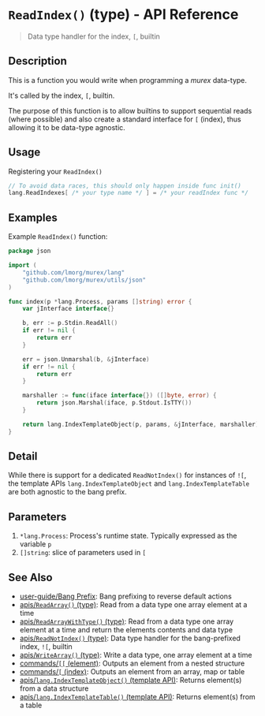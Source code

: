 # `ReadIndex()` (type) - API Reference

> Data type handler for the index, `[`, builtin

## Description

This is a function you would write when programming a _murex_ data-type.

It's called by the index, `[`, builtin.

The purpose of this function is to allow builtins to support sequential reads
(where possible) and also create a standard interface for `[` (index), thus
allowing it to be data-type agnostic.

## Usage

Registering your `ReadIndex()`

```go
// To avoid data races, this should only happen inside func init()
lang.ReadIndexes[ /* your type name */ ] = /* your readIndex func */
```

## Examples

Example `ReadIndex()` function:

```go
package json

import (
	"github.com/lmorg/murex/lang"
	"github.com/lmorg/murex/utils/json"
)

func index(p *lang.Process, params []string) error {
	var jInterface interface{}

	b, err := p.Stdin.ReadAll()
	if err != nil {
		return err
	}

	err = json.Unmarshal(b, &jInterface)
	if err != nil {
		return err
	}

	marshaller := func(iface interface{}) ([]byte, error) {
		return json.Marshal(iface, p.Stdout.IsTTY())
	}

	return lang.IndexTemplateObject(p, params, &jInterface, marshaller)
}
```

## Detail

While there is support for a dedicated `ReadNotIndex()` for instances of `![`,
the template APIs `lang.IndexTemplateObject` and `lang.IndexTemplateTable` are
both agnostic to the bang prefix.

## Parameters

1. `*lang.Process`: Process's runtime state. Typically expressed as the variable `p` 
2. `[]string`: slice of parameters used in `[` 

## See Also

* [user-guide/Bang Prefix](../user-guide/bang-prefix.md):
  Bang prefixing to reverse default actions
* [apis/`ReadArray()` (type)](../apis/ReadArray.md):
  Read from a data type one array element at a time
* [apis/`ReadArrayWithType()` (type)](../apis/ReadArrayWithType.md):
  Read from a data type one array element at a time and return the elements contents and data type
* [apis/`ReadNotIndex()` (type)](../apis/ReadNotIndex.md):
  Data type handler for the bang-prefixed index, `![`, builtin
* [apis/`WriteArray()` (type)](../apis/WriteArray.md):
  Write a data type, one array element at a time
* [commands/`[[` (element)](../commands/element.md):
  Outputs an element from a nested structure
* [commands/`[` (index)](../commands/index.md):
  Outputs an element from an array, map or table
* [apis/`lang.IndexTemplateObject()` (template API)](../apis/lang.IndexTemplateObject.md):
  Returns element(s) from a data structure
* [apis/`lang.IndexTemplateTable()` (template API)](../apis/lang.IndexTemplateTable.md):
  Returns element(s) from a table